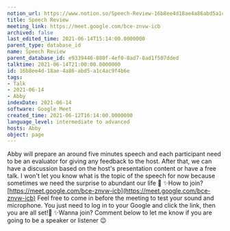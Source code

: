 ```yaml
---
notion_url: https://www.notion.so/Speech-Review-16b8ee4d18ae4a86abd5a1c4ac9f4b6e
title: Speech Review
meeting_link: https://meet.google.com/bce-znvw-icb
archived: false
last_edited_time: 2021-06-14T15:14:00.0000000
parent_type: database_id
name: Speech Review
parent_database_id: e9339446-880f-4ef0-8ad7-8ad1f507dded
talktime: 2021-06-14T21:00:00.0000000
id: 16b8ee4d-18ae-4a86-abd5-a1c4ac9f4b6e
tags:
- Talk
- 2021-06-14
- Abby
indexDate: 2021-06-14
software: Google Meet
created_time: 2021-06-12T16:14:00.0000000
language_level: intermediate to advanced
hosts: Abby
object: page
---
```


Abby will prepare an around five minutes speech and each participant need to be an evaluator for giving any feedback to the host. After that, we can have a discussion based on the host's presentation content or have a free talk. I won't let you know what is the topic of the speech for now because sometimes we need the surprise to abundant our life 🥰
✨How to join?
 [https://meet.google.com/bce-znvw-icb](https://meet.google.com/bce-znvw-icb) 
Feel free to come in before the meeting to test your sound and microphone. You just need to log in to your Google and click the link, then you are all set!🥳 
✨Wanna join?
Comment below to let me know if you are going to be a speaker or listener 😉


